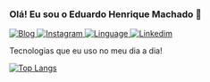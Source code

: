 ### Olá! Eu sou o Eduardo Henrique Machado 🧐

[![Blog](https://img.shields.io/badge/dev.edumachado-0A0A0A?style=for-the-badge&logo=devdotto&logoColor=white)
](https://www.edumachado.com)
[![Instagram](https://img.shields.io/badge/Instagram-E4405F?style=for-the-badge&logo=instagram&logoColor=white)
](https://www.instagram.com/eduardomachadoh/)
[![Linguage](https://img.shields.io/badge/JavaScript-323330?style=for-the-badge&logo=javascript&logoColor=F7DF1E)
](https://github.com/Edumachadoh)[![Linkedim](https://img.shields.io/badge/LinkedIn-0077B5?style=for-the-badge&logo=linkedin&logoColor=white)
](https://www.linkedin.com/in/eduardo-machado-742249242/)



Tecnologias que eu uso no meu dia a dia!

[![Top Langs](https://github-readme-stats.vercel.app/api/top-langs/?username=Edumachadoh&layout=donut)](https://github.com/anuraghazra/github-readme-stats)


